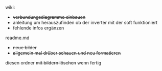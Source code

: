 wiki:
- ~~verbundungsdiagramme einbauen~~
- anleitung um herauszufinden ob der inverter mit der soft funktioniert
- fehlende infos ergänzen

readme.md
- ~~neue bilder~~
- ~~allgemein mal drüber schauen und neu formatieren~~

diesen ordner ~~mit bildern löschen~~ wenn fertig
